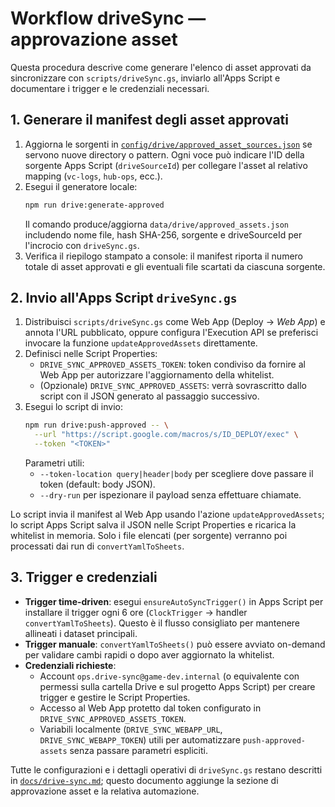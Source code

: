 # Workflow driveSync — approvazione asset

Questa procedura descrive come generare l'elenco di asset approvati da sincronizzare
con `scripts/driveSync.gs`, inviarlo all'Apps Script e documentare i trigger e le
credenziali necessari.

## 1. Generare il manifest degli asset approvati

1. Aggiorna le sorgenti in [`config/drive/approved_asset_sources.json`](../../config/drive/approved_asset_sources.json)
   se servono nuove directory o pattern. Ogni voce può indicare l'ID della sorgente
   Apps Script (`driveSourceId`) per collegare l'asset al relativo mapping
   (`vc-logs`, `hub-ops`, ecc.).
2. Esegui il generatore locale:
   ```bash
   npm run drive:generate-approved
   ```
   Il comando produce/aggiorna `data/drive/approved_assets.json` includendo nome file,
   hash SHA-256, sorgente e driveSourceId per l'incrocio con `driveSync.gs`.
3. Verifica il riepilogo stampato a console: il manifest riporta il numero totale di
   asset approvati e gli eventuali file scartati da ciascuna sorgente.

## 2. Invio all'Apps Script `driveSync.gs`

1. Distribuisci `scripts/driveSync.gs` come Web App (Deploy → *Web App*) e annota
   l'URL pubblicato, oppure configura l'Execution API se preferisci invocare la
   funzione `updateApprovedAssets` direttamente.
2. Definisci nelle Script Properties:
   - `DRIVE_SYNC_APPROVED_ASSETS_TOKEN`: token condiviso da fornire al Web App per
     autorizzare l'aggiornamento della whitelist.
   - (Opzionale) `DRIVE_SYNC_APPROVED_ASSETS`: verrà sovrascritto dallo script con il
     JSON generato al passaggio successivo.
3. Esegui lo script di invio:
   ```bash
   npm run drive:push-approved -- \
     --url "https://script.google.com/macros/s/ID_DEPLOY/exec" \
     --token "<TOKEN>"
   ```
   Parametri utili:
   - `--token-location query|header|body` per scegliere dove passare il token
     (default: body JSON).
   - `--dry-run` per ispezionare il payload senza effettuare chiamate.

Lo script invia il manifest al Web App usando l'azione `updateApprovedAssets`; lo
script Apps Script salva il JSON nelle Script Properties e ricarica la whitelist in
memoria. Solo i file elencati (per sorgente) verranno poi processati dai run di
`convertYamlToSheets`.

## 3. Trigger e credenziali

- **Trigger time-driven**: esegui `ensureAutoSyncTrigger()` in Apps Script per
  installare il trigger ogni 6 ore (`ClockTrigger` → handler `convertYamlToSheets`).
  Questo è il flusso consigliato per mantenere allineati i dataset principali.
- **Trigger manuale**: `convertYamlToSheets()` può essere avviato on-demand per
  validare cambi rapidi o dopo aver aggiornato la whitelist.
- **Credenziali richieste**:
  - Account `ops.drive-sync@game-dev.internal` (o equivalente con permessi sulla
    cartella Drive e sul progetto Apps Script) per creare trigger e gestire le
    Script Properties.
  - Accesso al Web App protetto dal token configurato in `DRIVE_SYNC_APPROVED_ASSETS_TOKEN`.
  - Variabili localmente (`DRIVE_SYNC_WEBAPP_URL`, `DRIVE_SYNC_WEBAPP_TOKEN`) utili
    per automatizzare `push-approved-assets` senza passare parametri espliciti.

Tutte le configurazioni e i dettagli operativi di `driveSync.gs` restano descritti in
[`docs/drive-sync.md`](../drive-sync.md); questo documento aggiunge la sezione di
approvazione asset e la relativa automazione.
